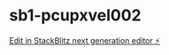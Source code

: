 # sb1-pcupxvel002

[Edit in StackBlitz next generation editor ⚡️](https://stackblitz.com/~/github.com/Arnold-pen/sb1-pcupxvel002)